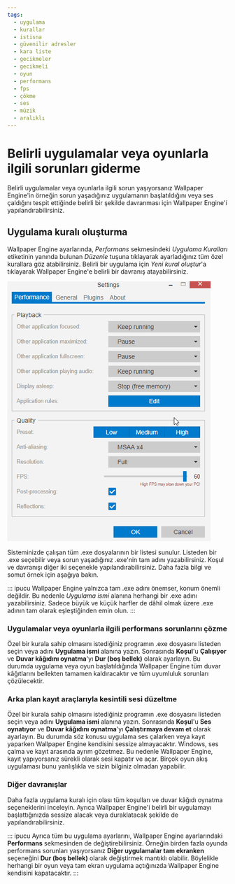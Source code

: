 ```yaml
---
tags:
  - uygulama
  - kurallar
  - istisna
  - güvenilir adresler
  - kara liste
  - gecikmeler
  - gecikmeli
  - oyun
  - performans
  - fps
  - çökme
  - ses
  - müzik
  - aralıklı
---
```


# Belirli uygulamalar veya oyunlarla ilgili sorunları giderme

Belirli uygulamalar veya oyunlarla ilgili sorun yaşıyorsanız Wallpaper Engine'in örneğin sorun yaşadığınız uygulamanın başlatıldığını veya ses çaldığını tespit ettiğinde belirli bir şekilde davranması için Wallpaper Engine'i yapılandırabilirsiniz.

## Uygulama kuralı oluşturma

Wallpaper Engine ayarlarında, *Performans* sekmesindeki *Uygulama Kuralları* etiketinin yanında bulunan *Düzenle* tuşuna tıklayarak ayarladığınız tüm özel kurallara göz atabilirsiniz. Belirli bir uygulama için *Yeni kural oluştur*'a tıklayarak Wallpaper Engine'e belirli bir davranış atayabilirsiniz.

![Uygulama Kurallarına Genel Bakış](./applicationrule.gif)

Sisteminizde çalışan tüm .exe dosyalarının bir listesi sunulur. Listeden bir .exe seçebilir veya sorun yaşadığınız .exe'nin tam adını yazabilirsiniz. Koşul ve davranışı diğer iki seçenekle yapılandırabilirsiniz. Daha fazla bilgi ve somut örnek için aşağıya bakın.

::: ipucu Wallpaper Engine yalnızca tam .exe adını önemser, konum önemli değildir. Bu nedenle *Uygulama ismi* alanına herhangi bir .exe adını yazabilirsiniz. Sadece büyük ve küçük harfler de dâhil olmak üzere .exe adının tam olarak eşleştiğinden emin olun. :::

### Uygulamalar veya oyunlarla ilgili performans sorunlarını çözme

Özel bir kurala sahip olmasını istediğiniz programın .exe dosyasını listeden seçin veya adını **Uygulama ismi** alanına yazın. Sonrasında **Koşul**'u **Çalışıyor** ve **Duvar kâğıdını oynatma**'yı **Dur (boş bellek)** olarak ayarlayın. Bu durumda uygulama veya oyun başlatıldığında Wallpaper Engine tüm duvar kâğıtlarını bellekten tamamen kaldıracaktır ve tüm uyumluluk sorunları çözülecektir.

### Arka plan kayıt araçlarıyla kesintili sesi düzeltme

Özel bir kurala sahip olmasını istediğiniz programın .exe dosyasını listeden seçin veya adını **Uygulama ismi** alanına yazın. Sonrasında **Koşul**'u **Ses oynatıyor** ve **Duvar kâğıdını oynatma**'yı **Çalıştırmaya devam et** olarak ayarlayın. Bu durumda söz konusu uygulama ses çalarken veya kayıt yaparken Wallpaper Engine kendisini sessize almayacaktır. Windows, ses çalma ve kayıt arasında ayrım gözetmez. Bu nedenle Wallpaper Engine, kayıt yapıyorsanız sürekli olarak sesi kapatır ve açar. Birçok oyun akış uygulaması bunu yanlışlıkla ve sizin bilginiz olmadan yapabilir.

### Diğer davranışlar

Daha fazla uygulama kuralı için olası tüm koşulları ve duvar kâğıdı oynatma seçeneklerini inceleyin. Ayrıca Wallpaper Engine'i belirli bir uygulamayı başlattığınızda sessize alacak veya duraklatacak şekilde de yapılandırabilirsiniz.

::: ipucu Ayrıca tüm bu uygulama ayarlarını, Wallpaper Engine ayarlarındaki **Performans** sekmesinden de değiştirebilirsiniz. Örneğin birden fazla oyunda performans sorunları yaşıyorsanız **Diğer uygulamalar tam ekranken** seçeneğini **Dur (boş bellek)** olarak değiştirmek mantıklı olabilir. Böylelikle herhangi bir oyun veya tam ekran uygulama açtığınızda Wallpaper Engine kendisini kapatacaktır. :::